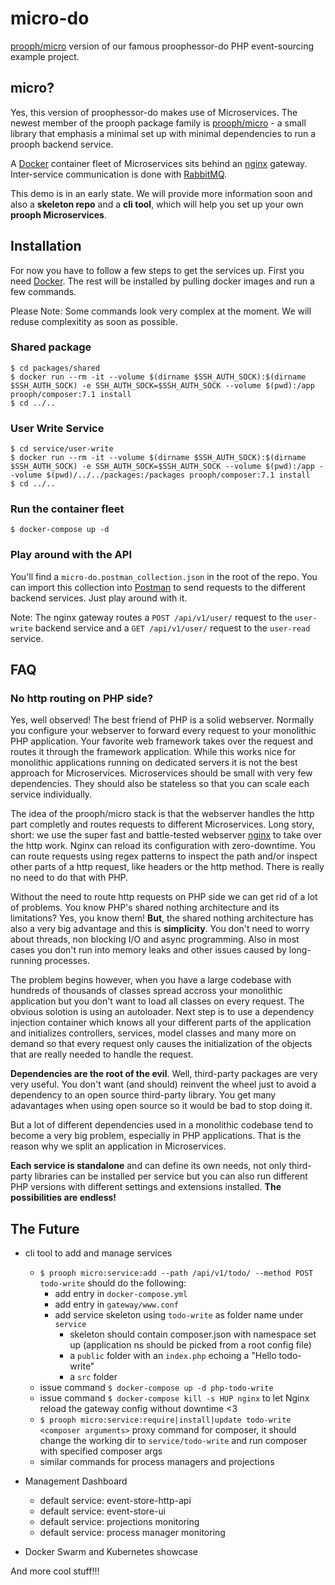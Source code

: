 # micro-do

[prooph/micro](https://github.com/prooph/micro) version of our famous proophessor-do PHP event-sourcing example project.

## micro?

Yes, this version of proophessor-do makes use of Microservices. The newest member of the prooph package family is [prooph/micro](https://github.com/prooph/micro) -
a small library that emphasis a minimal set up with minimal dependencies to run a prooph backend service.

A [Docker](https://www.docker.com/) container fleet of Microservices sits behind an [nginx](https://nginx.org/en/) gateway. Inter-service communication is done with [RabbitMQ](https://www.rabbitmq.com/).

This demo is in an early state. We will provide more information soon and also a **skeleton repo** and a **cli tool**, which will help you set up your
own **prooph Microservices**.

## Installation

For now you have to follow a few steps to get the services up. 
First you need [Docker](https://www.docker.com/). The rest will be installed by pulling docker images and run a few commands.

Please Note: Some commands look very complex at the moment. We will reduse complexitity as soon as possible.

### Shared package

```
$ cd packages/shared
$ docker run --rm -it --volume $(dirname $SSH_AUTH_SOCK):$(dirname $SSH_AUTH_SOCK) -e SSH_AUTH_SOCK=$SSH_AUTH_SOCK --volume $(pwd):/app prooph/composer:7.1 install
$ cd ../..
```

### User Write Service

```
$ cd service/user-write
$ docker run --rm -it --volume $(dirname $SSH_AUTH_SOCK):$(dirname $SSH_AUTH_SOCK) -e SSH_AUTH_SOCK=$SSH_AUTH_SOCK --volume $(pwd):/app --volume $(pwd)/../../packages:/packages prooph/composer:7.1 install
$ cd ../..
```

### Run the container fleet

```
$ docker-compose up -d
```

### Play around with the API

You'll find a `micro-do.postman_collection.json` in the root of the repo. You can import this collection into [Postman](https://www.getpostman.com/)
to send requests to the different backend services. Just play around with it.

Note: The nginx gateway routes a `POST /api/v1/user/` request to the `user-write` backend service and a `GET /api/v1/user/` request to the `user-read` service.

## FAQ

### No http routing on PHP side?

Yes, well observed! The best friend of PHP is a solid webserver. Normally you configure your webserver to forward
every request to your monolithic PHP application. Your favorite web framework takes over the request and routes it through the
framework application. While this works nice for monolithic applications running on dedicated servers it is not the best approach for
Microservices. Microservices should be small with very few dependencies. They should also be stateless so that you can scale each
service individually. 

The idea of the prooph/micro stack is that the webserver handles the http part completly and routes requests to different Microservices.
Long story, short: we use the super fast and battle-tested webserver [nginx](https://nginx.org/en/) to take over the http work.
Nginx can reload its configuration with zero-downtime. You can route requests using regex patterns to inspect the path and/or inspect other parts
of a http request, like headers or the http method. There is really no need to do that with PHP.

Without the need to route http requests on PHP side we can get rid of a lot of problems.
You know PHP's shared nothing architecture and its limitations? Yes, you know them! 
**But**, the shared nothing architecture has also a very big advantage and this is **simplicity**.
You don't need to worry about threads, non blocking I/O and async programming. Also in most cases you don't run
into memory leaks and other issues caused by long-running processes. 

The problem begins however, when you have a large codebase with hundreds of thousands of classes spread accross your
monolithic application but you don't want to load all classes on every request. The obvious solotion is using an autoloader.
Next step is to use a dependency injection container which knows all your different parts of the application and
initializes controllers, services, model classes and many more on demand so that every request only causes the
initialization of the objects that are really needed to handle the request.

**Dependencies are the root of the evil**. Well, third-party packages are very very useful. You don't want (and should)
reinvent the wheel just to avoid a dependency to an open source third-party library. You get many adavantages when using open source
so it would be bad to stop doing it.
 
But a lot of different dependencies used in a monolithic codebase tend to become a very big problem, especially in PHP applications.
That is the reason why we split an application in Microservices. 

**Each service is standalone** and can define its own needs, not only third-party libraries can be installed per service but you can
also run different PHP versions with different settings and extensions installed. **The possibilities are endless!**


## The Future

- cli tool to add and manage services
    - `$ prooph micro:service:add --path /api/v1/todo/ --method POST todo-write` should do the following:
        - add entry in `docker-compose.yml`
        - add entry in `gateway/www.conf`
        - add service skeleton using `todo-write` as folder name under `service`
            - skeleton should contain composer.json with namespace set up (application ns should be picked from a root config file)
            - a `public` folder with an `index.php` echoing a "Hello todo-write"
            - a `src` folder
    - issue command `$ docker-compose up -d php-todo-write`
    - issue command `$ docker-compose kill -s HUP nginx` to let Nginx reload the gateway config without downtime <3
    - `$ prooph micro:service:require|install|update todo-write <composer arguments>` proxy command for composer, it should change the working dir to `service/todo-write` and run composer with specified composer args
    - similar commands for process managers and projections
 
- Management Dashboard
    - default service: event-store-http-api
    - default service: event-store-ui
    - default service: projections monitoring
    - default service: process manager monitoring
    
- Docker Swarm and Kubernetes showcase
    
And more cool stuff!!!
